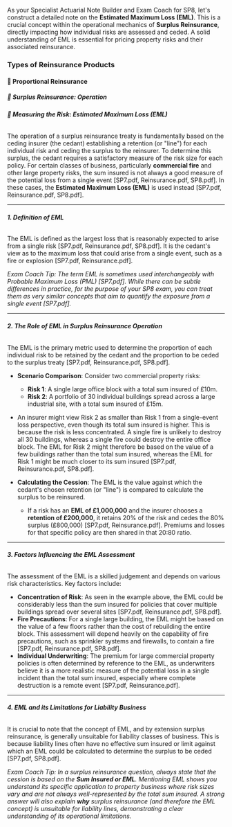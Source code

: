As your Specialist Actuarial Note Builder and Exam Coach for SP8, let's construct a detailed note on the **Estimated Maximum Loss (EML)**. This is a crucial concept within the operational mechanics of **Surplus Reinsurance**, directly impacting how individual risks are assessed and ceded. A solid understanding of EML is essential for pricing property risks and their associated reinsurance.

### **Types of Reinsurance Products**

#### **🔹 Proportional Reinsurance**

##### **🔸 Surplus Reinsurance: Operation**

###### **🔹 Measuring the Risk: Estimated Maximum Loss (EML)**

The operation of a surplus reinsurance treaty is fundamentally based on the ceding insurer (the cedant) establishing a retention (or "line") for each individual risk and ceding the surplus to the reinsurer. To determine this surplus, the cedant requires a satisfactory measure of the risk size for each policy. For certain classes of business, particularly **commercial fire** and other large property risks, the sum insured is not always a good measure of the potential loss from a single event \[SP7.pdf, Reinsurance.pdf, SP8.pdf\]. In these cases, the **Estimated Maximum Loss (EML)** is used instead \[SP7.pdf, Reinsurance.pdf, SP8.pdf\].

---

###### **1\. Definition of EML**

The EML is defined as the largest loss that is reasonably expected to arise from a single risk \[SP7.pdf, Reinsurance.pdf, SP8.pdf\]. It is the cedant's view as to the maximum loss that could arise from a single event, such as a fire or explosion \[SP7.pdf, Reinsurance.pdf\].

*Exam Coach Tip: The term EML is sometimes used interchangeably with Probable Maximum Loss (PML) \[SP7.pdf\]. While there can be subtle differences in practice, for the purpose of your SP8 exam, you can treat them as very similar concepts that aim to quantify the exposure from a single event \[SP7.pdf\].*

---

###### **2\. The Role of EML in Surplus Reinsurance Operation**

The EML is the primary metric used to determine the proportion of each individual risk to be retained by the cedant and the proportion to be ceded to the surplus treaty \[SP7.pdf, Reinsurance.pdf, SP8.pdf\].

* **Scenario Comparison**: Consider two commercial property risks:

  * **Risk 1**: A single large office block with a total sum insured of £10m.  
  * **Risk 2**: A portfolio of 30 individual buildings spread across a large industrial site, with a total sum insured of £15m.  
* An insurer might view Risk 2 as smaller than Risk 1 from a single-event loss perspective, even though its total sum insured is higher. This is because the risk is less concentrated. A single fire is unlikely to destroy all 30 buildings, whereas a single fire could destroy the entire office block. The EML for Risk 2 might therefore be based on the value of a few buildings rather than the total sum insured, whereas the EML for Risk 1 might be much closer to its sum insured \[SP7.pdf, Reinsurance.pdf, SP8.pdf\].

* **Calculating the Cession**: The EML is the value against which the cedant's chosen retention (or "line") is compared to calculate the surplus to be reinsured.

  * If a risk has an **EML of £1,000,000** and the insurer chooses a **retention of £200,000**, it retains 20% of the risk and cedes the 80% surplus (£800,000) \[SP7.pdf, Reinsurance.pdf\]. Premiums and losses for that specific policy are then shared in that 20:80 ratio.

---

###### **3\. Factors Influencing the EML Assessment**

The assessment of the EML is a skilled judgement and depends on various risk characteristics. Key factors include:

* **Concentration of Risk**: As seen in the example above, the EML could be considerably less than the sum insured for policies that cover multiple buildings spread over several sites \[SP7.pdf, Reinsurance.pdf, SP8.pdf\].  
* **Fire Precautions**: For a single large building, the EML might be based on the value of a few floors rather than the cost of rebuilding the entire block. This assessment will depend heavily on the capability of fire precautions, such as sprinkler systems and firewalls, to contain a fire \[SP7.pdf, Reinsurance.pdf, SP8.pdf\].  
* **Individual Underwriting**: The premium for large commercial property policies is often determined by reference to the EML, as underwriters believe it is a more realistic measure of the potential loss in a single incident than the total sum insured, especially where complete destruction is a remote event \[SP7.pdf, Reinsurance.pdf\].

---

###### **4\. EML and its Limitations for Liability Business**

It is crucial to note that the concept of EML, and by extension surplus reinsurance, is generally unsuitable for liability classes of business. This is because liability lines often have no effective sum insured or limit against which an EML could be calculated to determine the surplus to be ceded \[SP7.pdf, SP8.pdf\].

*Exam Coach Tip: In a surplus reinsurance question, always state that the cession is based on the **Sum Insured or EML**. Mentioning EML shows you understand its specific application to property business where risk sizes vary and are not always well-represented by the total sum insured. A strong answer will also explain **why** surplus reinsurance (and therefore the EML concept) is unsuitable for liability lines, demonstrating a clear understanding of its operational limitations.*

